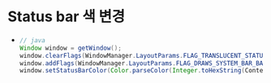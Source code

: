 # Status bar 색 변경
* ```java
  // java
  Window window = getWindow();
  window.clearFlags(WindowManager.LayoutParams.FLAG_TRANSLUCENT_STATUS);
  window.addFlags(WindowManager.LayoutParams.FLAG_DRAWS_SYSTEM_BAR_BACKGROUNDS);
  window.setStatusBarColor(Color.parseColor(Integer.toHexString(ContextCompat.getColor(youtContext, R.color.yourColor))));
  
  
